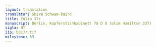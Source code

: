 ```yaml
---
layout: translation
translator: Shira Schwam-Baird
title: folio 17r
manuscript: Berlin, Kupferstichkabinett 78 D 8 (olim Hamilton 337)
sigla: BT
iip: b017r.tif
milestone: 33
---
```

